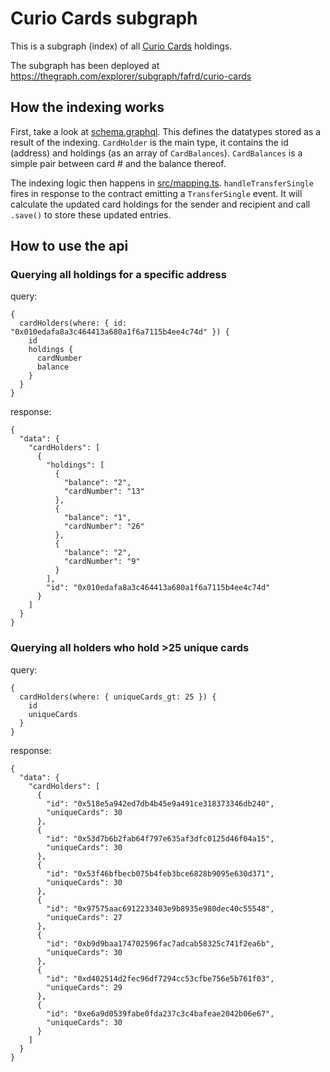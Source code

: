 # Curio Cards subgraph

This is a subgraph (index) of all [Curio Cards](https://curio.cards) holdings.

The subgraph has been deployed at https://thegraph.com/explorer/subgraph/fafrd/curio-cards

## How the indexing works

First, take a look at [schema.graphql](schema.graphql). This defines the datatypes stored as a result of the indexing. `CardHolder` is the main type, it contains the id (address) and holdings (as an array of `CardBalances`). `CardBalances` is a simple pair between card # and the balance thereof.

The indexing logic then happens in [src/mapping.ts](src/mapping.ts). `handleTransferSingle` fires in response to the contract emitting a `TransferSingle` event. It will calculate the updated card holdings for the sender and recipient and call `.save()` to store these updated entries.

## How to use the api

### Querying all holdings for a specific address

query:
```
{
  cardHolders(where: { id: "0x010edafa8a3c464413a680a1f6a7115b4ee4c74d" }) {
    id
    holdings {
      cardNumber
      balance
    }
  }
}
```
response:
```
{
  "data": {
    "cardHolders": [
      {
        "holdings": [
          {
            "balance": "2",
            "cardNumber": "13"
          },
          {
            "balance": "1",
            "cardNumber": "26"
          },
          {
            "balance": "2",
            "cardNumber": "9"
          }
        ],
        "id": "0x010edafa8a3c464413a680a1f6a7115b4ee4c74d"
      }
    ]
  }
}
```

### Querying all holders who hold >25 unique cards

query:
```
{
  cardHolders(where: { uniqueCards_gt: 25 }) {
    id
    uniqueCards
  }
}
```
response:
```
{
  "data": {
    "cardHolders": [
      {
        "id": "0x518e5a942ed7db4b45e9a491ce318373346db240",
        "uniqueCards": 30
      },
      {
        "id": "0x53d7b6b2fab64f797e635af3dfc0125d46f04a15",
        "uniqueCards": 30
      },
      {
        "id": "0x53f46bfbecb075b4feb3bce6828b9095e630d371",
        "uniqueCards": 30
      },
      {
        "id": "0x97575aac6912233403e9b8935e980dec40c55548",
        "uniqueCards": 27
      },
      {
        "id": "0xb9d9baa174702596fac7adcab58325c741f2ea6b",
        "uniqueCards": 30
      },
      {
        "id": "0xd402514d2fec96df7294cc53cfbe756e5b761f03",
        "uniqueCards": 29
      },
      {
        "id": "0xe6a9d0539fabe0fda237c3c4bafeae2042b06e67",
        "uniqueCards": 30
      }
    ]
  }
}
```
